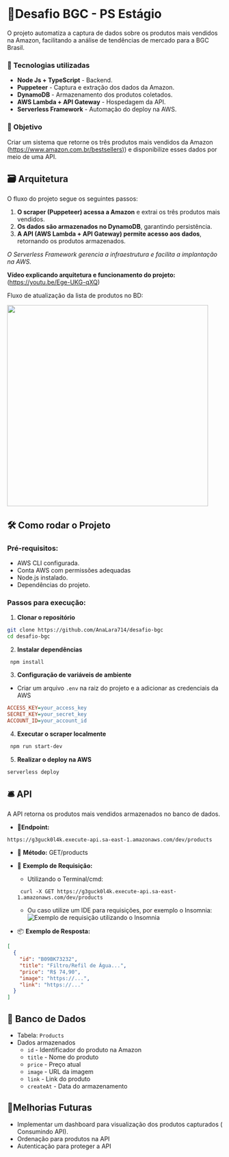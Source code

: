 # 🧩Desafio BGC - PS Estágio

O projeto automatiza a captura de dados sobre os produtos mais vendidos na Amazon, facilitando a análise de tendências de mercado para a BGC Brasil.

### 🧰 Tecnologias utilizadas

- **Node Js + TypeScript** - Backend.
- **Puppeteer** - Captura e extração dos dados da Amazon.
- **DynamoDB** - Armazenamento dos produtos coletados.
- **AWS Lambda + API Gateway** - Hospedagem da API.
- **Serverless Framework** - Automação do deploy na AWS.

### 🎯 Objetivo

Criar um sistema que retorne os três produtos mais vendidos da Amazon ([https://www.amazon.com.br/bestsellers)](https://www.amazon.com.br/bestsellers)) e disponibilize esses dados por meio de uma API.

## 🗃️ Arquitetura

O fluxo do projeto segue os seguintes passos:

1.  **O scraper (Puppeteer) acessa a Amazon** e extrai os três produtos mais vendidos.
2.  **Os dados são armazenados no DynamoDB**, garantindo persistência.
3.  **A API (AWS Lambda + API Gateway) permite acesso aos dados**, retornando os produtos armazenados.

_O Serverless Framework gerencia a infraestrutura e facilita a implantação na AWS._

**Vídeo explicando arquitetura e funcionamento do projeto:** (https://youtu.be/Ege-UKG-qXQ)

Fluxo de atualização da lista de produtos no BD: <br>

[<img src="https://media.discordapp.net/attachments/867480197598281803/1353915478220865666/image.png?ex=67e3638c&is=67e2120c&hm=45f019d697f40352973ea1148a52bf2043555612f064ff846ccd87ffdee7034e&=&format=webp&quality=lossless" height="470"/>](https://media.discordapp.net/attachments/867480197598281803/1353915478220865666/image.png?ex=67e3638c&is=67e2120c&hm=45f019d697f40352973ea1148a52bf2043555612f064ff846ccd87ffdee7034e&=&format=webp&quality=lossless)

## 🛠️ Como rodar o Projeto

### Pré-requisitos:

- AWS CLI configurada.
- Conta AWS com permissões adequadas
- Node.js instalado.
- Dependências do projeto.

### Passos para execução:

1. **Clonar o repositório**

```bash
git clone https://github.com/AnaLara714/desafio-bgc
cd desafio-bgc
```

2. **Instalar dependências**

```console
 npm install
```

3. **Configuração de variáveis de ambiente**

- Criar um arquivo `.env` na raiz do projeto e a adicionar as credenciais da AWS

```ini
ACCESS_KEY=your_access_key
SECRET_KEY=your_secret_key
ACCOUNT_ID=your_account_id
```

4. **Executar o scraper localmente**

```powershell
 npm run start-dev
```

5. **Realizar o deploy na AWS**

```powershell
serverless deploy
```

## 🛎️ API

A API retorna os produtos mais vendidos armazenados no banco de dados.

- 📍**Endpoint:**

```console
https://g3guck0l4k.execute-api.sa-east-1.amazonaws.com/dev/products
```

- 📝 **Método:** GET/products
- 📨 **Exemplo de Requisição:**

  - Utilizando o Terminal/cmd:

  ```
   curl -X GET https://g3guck0l4k.execute-api.sa-east-1.amazonaws.com/dev/products
  ```

  - Ou caso utilize um IDE para requisições, por exemplo o Insomnia:<br>
    ![Exemplo de requisição utilizando o Insomnia](https://media.discordapp.net/attachments/867480197598281803/1353840680891584603/image.png?ex=67e31de3&is=67e1cc63&hm=38102f939255fed9cfaf8be36950259eaeb5f71019dfa0cd442308ff5df9c9c4&=&format=webp&quality=lossless)

- 📦 **Exemplo de Resposta:**

```json
[
  {
    "id": "B09BK73232",
    "title": "Filtro/Refil de Água...",
    "price": "R$ 74,90",
    "image": "https://...",
    "link": "https://..."
  }
]
```

## 🎲 Banco de Dados

- Tabela: `Products`
- Dados armazenados
  - `id` - Identificador do produto na Amazon
  - `title` - Nome do produto
  - `price` - Preço atual
  - `image` - URL da imagem
  - `link` - Link do produto
  - `createAt` - Data do armazenamento

## 🥠Melhorias Futuras

- Implementar um dashboard para visualização dos produtos capturados ( Consumindo API).
- Ordenação para produtos na API
- Autenticação para proteger a API
